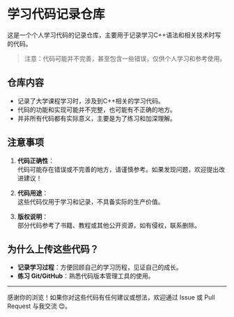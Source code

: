 # 学习代码记录仓库

这是一个个人学习代码的记录仓库，主要用于记录学习C++语法和相关技术时写的代码。

> 注意：代码可能并不完善，甚至包含一些错误，仅供个人学习和参考使用。

## 仓库内容

- 记录了大学课程学习时，涉及到C++相关的学习代码。
- 代码的功能和实现可能并不完整，也可能有不正确的地方。
- 并非所有代码都有实际意义，主要是为了练习和加深理解。

## 注意事项

1. **代码正确性**：  
   代码可能存在错误或不完善的地方，请谨慎参考。如果发现问题，欢迎提出改进建议！
   
2. **代码用途**：  
   这些代码仅用于学习和记录，不具备实际的生产价值。

3. **版权说明**：  
   部分代码参考了书籍、教程或其他公开资源，如有侵权，联系删除。

## 为什么上传这些代码？

- **记录学习过程**：方便回顾自己的学习历程，见证自己的成长。
- **练习 Git/GitHub**：熟悉代码版本管理工具的使用。

---

感谢你的浏览！如果你对这些代码有任何建议或想法，欢迎通过 Issue 或 Pull Request 与我交流 😊。
